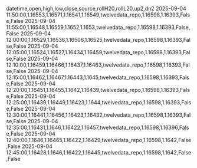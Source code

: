 datetime,open,high,low,close,source,rollH20,rollL20,up2,dn2
2025-09-04 11:50:00,1.16553,1.16571,1.16541,1.16549,twelvedata_repo,1.16598,1.16393,False,False
2025-09-04 11:55:00,1.16548,1.16559,1.1652,1.1653,twelvedata_repo,1.16598,1.16393,False,False
2025-09-04 12:00:00,1.16529,1.16536,1.16506,1.16525,twelvedata_repo,1.16598,1.16393,False,False
2025-09-04 12:05:00,1.16524,1.16527,1.16434,1.16459,twelvedata_repo,1.16598,1.16393,False,False
2025-09-04 12:10:00,1.16459,1.16466,1.16437,1.16463,twelvedata_repo,1.16598,1.16393,False,False
2025-09-04 12:15:00,1.16462,1.16467,1.16443,1.1645,twelvedata_repo,1.16598,1.16393,False,False
2025-09-04 12:20:00,1.16451,1.16455,1.1642,1.16439,twelvedata_repo,1.16598,1.16393,False,False
2025-09-04 12:25:00,1.16439,1.16449,1.16423,1.1644,twelvedata_repo,1.16598,1.16393,False,False
2025-09-04 12:30:00,1.16441,1.16456,1.16423,1.16432,twelvedata_repo,1.16598,1.16393,False,False
2025-09-04 12:35:00,1.16431,1.1646,1.16422,1.16457,twelvedata_repo,1.16598,1.16396,False,False
2025-09-04 12:40:00,1.1646,1.16465,1.16422,1.16429,twelvedata_repo,1.16598,1.1642,False,False
2025-09-04 12:45:00,1.16428,1.1646,1.16422,1.16445,twelvedata_repo,1.16598,1.1642,False,False
